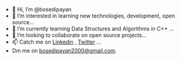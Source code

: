 - 👋 Hi, I’m @bosedipayan
- 👀 I’m interested in learning new technologies, development, open source...
- 🌱 I’m currently learning Data Structures and Algorithms in C++ ...
- 💞️ I’m looking to collaborate on open source projects...
- 📫 Catch me on [Linkedin](https://www.linkedin.com/in/dipayan-bose-658b50186)  , [Twitter](https://twitter.com/DipayanBose10?t=8Pijs3lXyNDAC-BzHMeslg&s=09) ...
- Dm me on [bosedipayan2000@gmail.com](bosedipayan2000@gmail.com).

<!---
bosedipayan/bosedipayan is a ✨ special ✨ repository because its `README.md` (this file) appears on your GitHub profile.
You can click the Preview link to take a look at your changes.
--->
